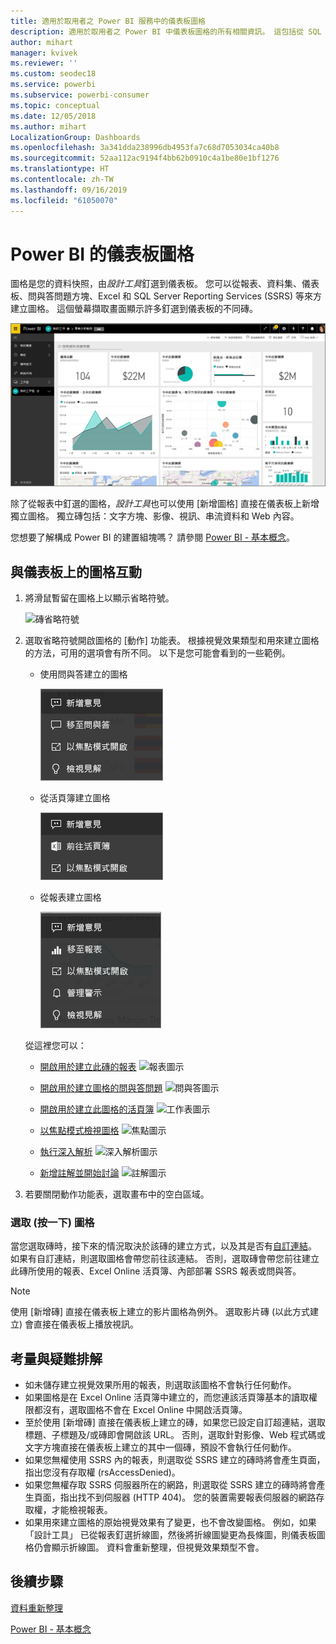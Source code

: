 ```yaml
---
title: 適用於取用者之 Power BI 服務中的儀表板圖格
description: 適用於取用者之 Power BI 中儀表板圖格的所有相關資訊。 這包括從 SQL Server Reporting Services (SSRS) 建立的磚。
author: mihart
manager: kvivek
ms.reviewer: ''
ms.custom: seodec18
ms.service: powerbi
ms.subservice: powerbi-consumer
ms.topic: conceptual
ms.date: 12/05/2018
ms.author: mihart
LocalizationGroup: Dashboards
ms.openlocfilehash: 3a341dda238996db4953fa7c68d7053034ca40b8
ms.sourcegitcommit: 52aa112ac9194f4bb62b0910c4a1be80e1bf1276
ms.translationtype: HT
ms.contentlocale: zh-TW
ms.lasthandoff: 09/16/2019
ms.locfileid: "61050070"
---
```

# <a name="dashboard-tiles-in-power-bi"></a>Power BI 的儀表板圖格
圖格是您的資料快照，由*設計工具*釘選到儀表板。 您可以從報表、資料集、儀表板、問與答問題方塊、Excel 和 SQL Server Reporting Services (SSRS) 等來方建立圖格。  這個螢幕擷取畫面顯示許多釘選到儀表板的不同磚。

![Power BI 儀表板](./media/end-user-tiles/power-bi-dashboard.png)


除了從報表中釘選的圖格，*設計工具*也可以使用 [新增圖格]  直接在儀表板上新增獨立圖格。 獨立磚包括：文字方塊、影像、視訊、串流資料和 Web 內容。

您想要了解構成 Power BI 的建置組塊嗎？  請參閱 [Power BI - 基本概念](end-user-basic-concepts.md)。


## <a name="interacting-with-tiles-on-a-dashboard"></a>與儀表板上的圖格互動

1. 將滑鼠暫留在圖格上以顯示省略符號。
   
    ![磚省略符號](./media/end-user-tiles/ellipses_new.png)
2. 選取省略符號開啟圖格的 [動作] 功能表。 根據視覺效果類型和用來建立圖格的方法，可用的選項會有所不同。 以下是您可能會看到的一些範例。

    - 使用問與答建立的圖格
   
        ![省略符號圖示](./media/end-user-tiles/power-bi-menu1.png)

    - 從活頁簿建立圖格
   
        ![省略符號圖示](./media/end-user-tiles/power-bi-menu2.png)

    - 從報表建立圖格
   
        ![省略符號圖示](./media/end-user-tiles/power-bi-menu3.png)
   
    從這裡您可以：
   
   * [開啟用於建立此磚的報表](end-user-reports.md) ![報表圖示](./media/end-user-tiles/chart-icon.jpg)  
   
   * [開啟用於建立圖格的問與答問題](end-user-reports.md) ![問與答圖示](./media/end-user-tiles/qna-icon.png)  
   

   * [開啟用於建立此圖格的活頁簿](end-user-reports.md) ![工作表圖示](./media/end-user-tiles/power-bi-open-worksheet.png)  
    * [以焦點模式檢視圖格](end-user-focus.md) ![焦點圖示](./media/end-user-tiles/fullscreen-icon.jpg)  
     * [執行深入解析](end-user-insights.md) ![深入解析圖示](./media/end-user-tiles/power-bi-insights.png)
    * [新增註解並開始討論](end-user-comment.md) ![註解圖示](./media/end-user-tiles/comment-icons.png)

3. 若要關閉動作功能表，選取畫布中的空白區域。

### <a name="select-click-a-tile"></a>選取 (按一下) 圖格
當您選取磚時，接下來的情況取決於該磚的建立方式，以及其是否有[自訂連結](../service-dashboard-edit-tile.md)。 如果有自訂連結，則選取圖格會帶您前往該連結。 否則，選取磚會帶您前往建立此磚所使用的報表、Excel Online 活頁簿、內部部署 SSRS 報表或問與答。

> [!NOTE]
> 使用 [新增磚]  直接在儀表板上建立的影片圖格為例外。 選取影片磚 (以此方式建立) 會直接在儀表板上播放視訊。   
> 
> 

## <a name="considerations-and-troubleshooting"></a>考量與疑難排解
* 如未儲存建立視覺效果所用的報表，則選取該圖格不會執行任何動作。
* 如果圖格是在 Excel Online 活頁簿中建立的，而您連該活頁簿基本的讀取權限都沒有，選取圖格不會在 Excel Online 中開啟活頁簿。
* 至於使用 [新增磚]  直接在儀表板上建立的磚，如果您已設定自訂超連結，選取標題、子標題及/或磚即會開啟該 URL。  否則，選取針對影像、Web 程式碼或文字方塊直接在儀表板上建立的其中一個磚，預設不會執行任何動作。
* 如果您無權使用 SSRS 內的報表，則選取從 SSRS 建立的磚時將會產生頁面，指出您沒有存取權 (rsAccessDenied)。
* 如果您無權存取 SSRS 伺服器所在的網路，則選取從 SSRS 建立的磚時將會產生頁面，指出找不到伺服器 (HTTP 404)。 您的裝置需要報表伺服器的網路存取權，才能檢視報表。
* 如果用來建立圖格的原始視覺效果有了變更，也不會改變圖格。  例如，如果「設計工具」  已從報表釘選折線圖，然後將折線圖變更為長條圖，則儀表板圖格仍會顯示折線圖。 資料會重新整理，但視覺效果類型不會。

## <a name="next-steps"></a>後續步驟
[資料重新整理](../refresh-data.md)

[Power BI - 基本概念](end-user-basic-concepts.md)
